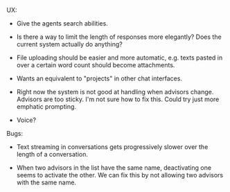 UX: 

- Give the agents search abilities. 

- Is there a way to limit the length of responses more elegantly? Does the current system actually do anything?

- File uploading should be easier and more automatic, e.g. texts pasted in over a certain word count should become attachments. 

- Wants an equivalent to "projects" in other chat interfaces.

- Right now the system is not good at handling when advisors change. Advisors are too sticky. I'm not sure how to fix this. Could try just more emphatic prompting.

- Voice? 

Bugs:

- Text streaming in conversations gets progressively slower over the length of a conversation. 

- When two advisors in the list have the same name, deactivating one seems to activate the other. We can fix this by not allowing two advisors with the same name. 